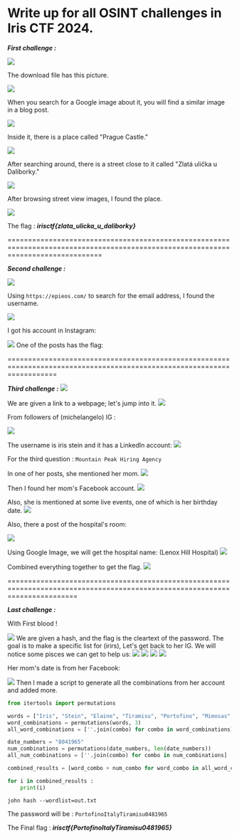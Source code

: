 # Write up for all OSINT challenges in Iris CTF 2024.
***First challenge :***


<img src="https://github.com/Yazan03/CTF-Writeups2024/blob/main/OSINT/IrisCTF/assets/1.png">

The download file has this picture.

<img src="https://github.com/Yazan03/CTF-Writeups2024/blob/main/OSINT/IrisCTF/assets/2.png">

When you search for a Google image about it, you will find a similar image in a blog post.  

<img src="https://github.com/Yazan03/CTF-Writeups2024/blob/main/OSINT/IrisCTF/assets/3%20(2).png">

Inside it, there is a place called "Prague Castle."

<img src="https://github.com/Yazan03/CTF-Writeups2024/blob/main/OSINT/IrisCTF/assets/4.png">

After searching around, there is a street close to it called "Zlatá ulička u Daliborky."

<img src="https://github.com/Yazan03/CTF-Writeups2024/blob/main/OSINT/IrisCTF/assets/5.png">

After browsing street view images, I found the place.

<img src="https://github.com/Yazan03/CTF-Writeups2024/blob/main/OSINT/IrisCTF/assets/6.png">

The flag : ***irisctf{zlata_ulicka_u_daliborky}***






===================================================================================================================================


***Second challenge :***

<img src="https://github.com/Yazan03/CTF-Writeups2024/blob/main/OSINT/IrisCTF/assets/7.png">

Using ```https://epieos.com/``` to search for the email address, I found the username.

<img src="https://github.com/Yazan03/CTF-Writeups2024/blob/main/OSINT/IrisCTF/assets/8.png">

I got his account in Instagram: 

<img src="https://github.com/Yazan03/CTF-Writeups2024/blob/main/OSINT/IrisCTF/assets/9.png">
One of the posts has the flag:








========================================================================================================================

***Third challenge :***
<img src="https://github.com/Yazan03/CTF-Writeups2024/blob/main/OSINT/IrisCTF/assets/third.png">

We are given a link to a webpage; let's jump into it.
<img src="https://github.com/Yazan03/CTF-Writeups2024/blob/main/OSINT/IrisCTF/assets/10.png">

From followers of (michelangelo) IG : 

<img src="https://github.com/Yazan03/CTF-Writeups2024/blob/main/OSINT/IrisCTF/assets/12.png">

The username is iris stein and it has a LinkedIn account: 
<img src="https://github.com/Yazan03/CTF-Writeups2024/blob/main/OSINT/IrisCTF/assets/11.png">

For the third question : ```Mountain Peak Hiring Agency```



In one of her posts, she mentioned her mom.
<img src="https://github.com/Yazan03/CTF-Writeups2024/blob/main/OSINT/IrisCTF/assets/13.png">

Then I found her mom's Facebook account.
<img src="https://github.com/Yazan03/CTF-Writeups2024/blob/main/OSINT/IrisCTF/assets/14.png">




Also, she is mentioned at some live events, one of which is her birthday date.
<img src="https://github.com/Yazan03/CTF-Writeups2024/blob/main/OSINT/IrisCTF/assets/15.png">



Also, there a post of the hospital's room:  

<img src="https://github.com/Yazan03/CTF-Writeups2024/blob/main/OSINT/IrisCTF/assets/16.png">

Using Google Image, we will get the hospital name: (Lenox Hill Hospital)
<img src="https://github.com/Yazan03/CTF-Writeups2024/blob/main/OSINT/IrisCTF/assets/18.png">

Combined everything together to get the flag. 
<img src="https://github.com/Yazan03/CTF-Writeups2024/blob/main/OSINT/IrisCTF/assets/19.png">








=============================================================================================================================

***Last challenge :***

With First blood !

<img src="https://github.com/Yazan03/CTF-Writeups2024/blob/main/OSINT/IrisCTF/assets/20.png">
We are given a hash, and the flag is the cleartext of the password. The goal is to make a specific list for (irirs), Let's get back to her IG. We will notice some pisces we can get to help us:
<img src="https://github.com/Yazan03/CTF-Writeups2024/blob/main/OSINT/IrisCTF/assets/21.png">


<img src="https://github.com/Yazan03/CTF-Writeups2024/blob/main/OSINT/IrisCTF/assets/22.png">
<img src="https://github.com/Yazan03/CTF-Writeups2024/blob/main/OSINT/IrisCTF/assets/23.png">
<img src="https://github.com/Yazan03/CTF-Writeups2024/blob/main/OSINT/IrisCTF/assets/24.png">

Her mom's date is from her Facebook: 

<img src="https://github.com/Yazan03/CTF-Writeups2024/blob/main/OSINT/IrisCTF/assets/26.png">
Then I made a script to generate all the combinations from her account and added more.

```py
from itertools import permutations

words = ["Iris", "Stein", "Elaine", "Tiramisu", "Portofino", "Mimosas", "Italy"]
word_combinations = permutations(words, 3)
all_word_combinations = [''.join(combo) for combo in word_combinations]

date_numbers = "8041965"
num_combinations = permutations(date_numbers, len(date_numbers))
all_num_combinations = [''.join(combo) for combo in num_combinations]

combined_results = [word_combo + num_combo for word_combo in all_word_combinations for num_combo in all_num_combinations]

for i in combined_results :
    print(i)
```

```john hash --wordlist=out.txt```

The password will be : ```PortofinoItalyTiramisu0481965```

The Final flag : ***irisctf{PortofinoItalyTiramisu0481965}***
